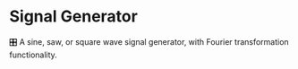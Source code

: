 # Signal Generator
🎛️ A sine, saw, or square wave signal generator, with Fourier transformation functionality.
